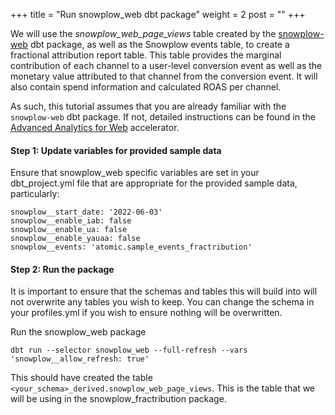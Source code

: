 +++
title = "Run snowplow_web dbt package"
weight = 2
post = ""
+++

We will use the *snowplow_web_page_views* table created by the [snowplow-web](https://hub.getdbt.com/snowplow/snowplow_web/latest/) dbt package, as well as the Snowplow events table, to create a fractional attribution report table. This table provides the marginal contribution of each channel to a user-level conversion event as well as the monetary value attributed to that channel from the conversion event. It will also contain spend information and calculated ROAS per channel. 

As such, this tutorial assumes that you are already familiar with the `snowplow-web` dbt package. If not, detailed instructions can be found in the [Advanced Analytics for Web](https://docs.snowplow.io/accelerators/web) accelerator.


#### **Step 1:** Update variables for provided sample data
Ensure that snowplow_web specific variables are set in your dbt_project.yml file that are appropriate for the provided sample data, particularly:

```
snowplow__start_date: '2022-06-03'
snowplow__enable_iab: false
snowplow__enable_ua: false
snowplow__enable_yauaa: false
snowplow__events: 'atomic.sample_events_fractribution'
```

#### **Step 2:** Run the package
It is important to ensure that the schemas and tables this will build into will not overwrite any tables you wish to keep.
You can change the schema in your profiles.yml if you wish to ensure nothing will be overwritten.

Run the snowplow_web package
```
dbt run --selector snowplow_web --full-refresh --vars 'snowplow__allow_refresh: true'
```

This should have created the table `<your_schema>_derived.snowplow_web_page_views`. This is the table that we will be using in the snowplow_fractribution package. 